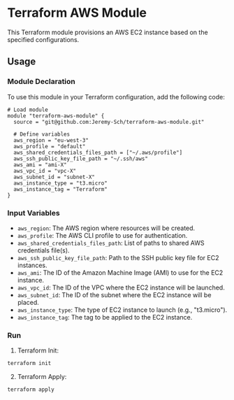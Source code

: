 # Terraform AWS Module

This Terraform module provisions an AWS EC2 instance based on the specified configurations.

## Usage

### Module Declaration

To use this module in your Terraform configuration, add the following code:

```hcl
# Load module
module "terraform-aws-module" {
  source = "git@github.com:Jeremy-Sch/terraform-aws-module.git"

  # Define variables
  aws_region = "eu-west-3"
  aws_profile = "default"
  aws_shared_credentials_files_path = ["~/.aws/profile"]
  aws_ssh_public_key_file_path = "~/.ssh/aws"
  aws_ami = "ami-X"
  aws_vpc_id = "vpc-X"
  aws_subnet_id = "subnet-X"
  aws_instance_type = "t3.micro"
  aws_instance_tag = "Terraform"
}
```

### Input Variables
- `aws_region`: The AWS region where resources will be created.
- `aws_profile`: The AWS CLI profile to use for authentication.
- `aws_shared_credentials_files_path`: List of paths to shared AWS credentials file(s).
- `aws_ssh_public_key_file_path`: Path to the SSH public key file for EC2 instances.
- `aws_ami`: The ID of the Amazon Machine Image (AMI) to use for the EC2 instance.
- `aws_vpc_id`: The ID of the VPC where the EC2 instance will be launched.
- `aws_subnet_id`: The ID of the subnet where the EC2 instance will be placed.
- `aws_instance_type`: The type of EC2 instance to launch (e.g., "t3.micro").
- `aws_instance_tag`: The tag to be applied to the EC2 instance.

### Run

1. Terraform Init:
```bash
terraform init
```
2. Terraform Apply:
```bash
terraform apply
```
